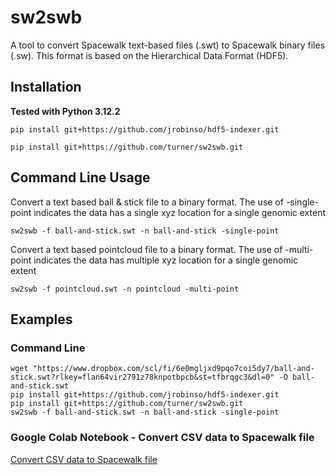 # sw2swb

A tool to convert Spacewalk text-based files (.swt) to Spacewalk binary files (.sw). This format is based on the Hierarchical Data Format (HDF5).

## Installation

**Tested with Python 3.12.2**

```
pip install git+https://github.com/jrobinso/hdf5-indexer.git
```

```
pip install git+https://github.com/turner/sw2swb.git
```

## Command Line Usage

Convert a text based ball & stick file to a binary format. The use of -single-point indicates the data has a single 
xyz location for a single genomic extent

```commandline
sw2swb -f ball-and-stick.swt -n ball-and-stick -single-point
```

Convert a text based pointcloud file to a binary format. The use of -multi-point indicates the data has multiple 
xyz location for a single genomic extent

```commandline
sw2swb -f pointcloud.swt -n pointcloud -multi-point
```

## Examples

### Command Line
```commandline
wget "https://www.dropbox.com/scl/fi/6e0mgljxd9pqo7coi5dy7/ball-and-stick.swt?rlkey=flan64vir2791z78knpotbpcb&st=tfbrqgc3&dl=0" -O ball-and-stick.swt
pip install git+https://github.com/jrobinso/hdf5-indexer.git
pip install git+https://github.com/turner/sw2swb.git
sw2swb -f ball-and-stick.swt -n ball-and-stick -single-point
```

### Google Colab Notebook - Convert CSV data to Spacewalk file
[Convert CSV data to Spacewalk file](https://colab.research.google.com/drive/1SNN4_b3_x1Xhqr7gkQbSyLBRflWLUdRO#scrollTo=6gVm7bkpYeF7)

